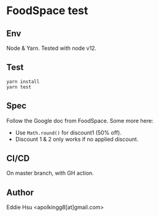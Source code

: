 # FoodSpace test

## Env
Node & Yarn. Tested with node v12.

## Test
```
yarn install
yarn test
```

## Spec
Follow the Google doc from FoodSpace. Some more here:
* Use `Math.round()` for discount1 (50% off).
* Discount 1 & 2 only works if no applied discount.

## CI/CD
On master branch, with GH action.

## Author
Eddie Hsu <apolkingg8[at]gmail.com>
